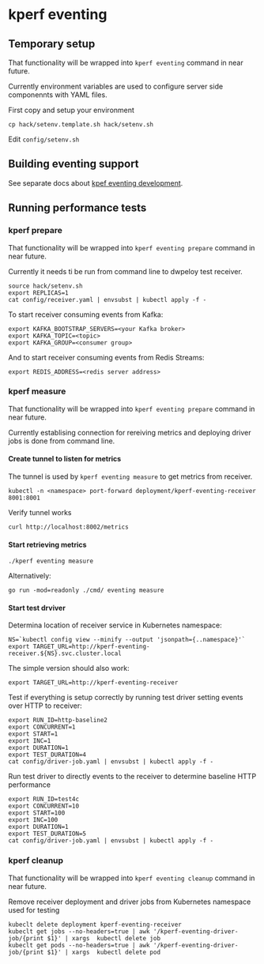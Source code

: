 # kperf eventing

## Temporary setup

That functionality will be wrapped into `kperf eventing` command in near future.

Currently environment variables are used to configure server side componennts with YAML files.

First copy and setup your environment

```
cp hack/setenv.template.sh hack/setenv.sh
```

Edit `config/setenv.sh` 


## Building eventing support 

See separate docs about [kpef eventing development](./eventing-dev.mg).

## Running performance tests

### kperf prepare

That functionality will be wrapped into `kperf eventing prepare` command in near future.

Currently it needs ti be run from command line to dwpeloy test receiver.

```
source hack/setenv.sh
export REPLICAS=1
cat config/receiver.yaml | envsubst | kubectl apply -f -
```

To start receiver consuming events from Kafka:

```
export KAFKA_BOOTSTRAP_SERVERS=<your Kafka broker>
export KAFKA_TOPIC=<topic>
export KAFKA_GROUP=<consumer group>
```

And to start receiver consuming events from Redis Streams:

```
export REDIS_ADDRESS=<redis server address>
```

### kperf measure

That functionality will be wrapped into `kperf eventing prepare` command in near future.

Currently establising connection for rereiving metrics and deploying driver jobs is done from command line.

#### Create tunnel to listen for metrics

The tunnel is used by `kperf eventing measure` to get metrics from receiver.

```
kubectl -n <namespace> port-forward deployment/kperf-eventing-receiver 8001:8001
```

Verify tunnel works

```
curl http://localhost:8002/metrics
```


#### Start retrieving metrics 

```
./kperf eventing measure
```

Alternatively:

```
go run -mod=readonly ./cmd/ eventing measure
```


#### Start test drviver


Determina location of receiver service in Kubernetes namespace:

```
NS=`kubectl config view --minify --output 'jsonpath={..namespace}'`
export TARGET_URL=http://kperf-eventing-receiver.${NS}.svc.cluster.local
```

The simple version should also work:

```
export TARGET_URL=http://kperf-eventing-receiver
```

Test if everything is setup correctly by running test driver setting events over HTTP to receiver:

```
export RUN_ID=http-baseline2
export CONCURRENT=1
export START=1
export INC=1 
export DURATION=1
export TEST_DURATION=4
cat config/driver-job.yaml | envsubst | kubectl apply -f -
```

Run test driver to directly events to the receiver to determine baseline HTTP performance 

```
export RUN_ID=test4c
export CONCURRENT=10
export START=100
export INC=100 
export DURATION=1
export TEST_DURATION=5
cat config/driver-job.yaml | envsubst | kubectl apply -f -
```

### kperf cleanup

That functionality will be wrapped into `kperf eventing cleanup` command in near future.

Remove receiver deployment and driver jobs from Kubernetes namespace used for testing

```
kubeclt delete deployment kperf-eventing-receiver
kubeclt get jobs --no-headers=true | awk '/kperf-eventing-driver-job/{print $1}' | xargs  kubectl delete job
kubeclt get pods --no-headers=true | awk '/kperf-eventing-driver-job/{print $1}' | xargs  kubectl delete pod
```
